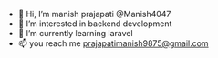 - 👋 Hi, I’m manish prajapati @Manish4047
- 👀 I’m interested in backend development 
- 🌱 I’m currently learning laravel
- 📫 you reach me prajapatimanish9875@gmail.com

<!---
Manish4047/Manish4047 is a ✨ special ✨ repository because its `README.md` (this file) appears on your GitHub profile.
You can click the Preview link to take a look at your changes.
--->
